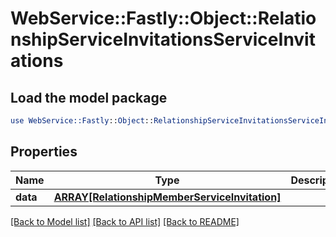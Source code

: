 # WebService::Fastly::Object::RelationshipServiceInvitationsServiceInvitations

## Load the model package
```perl
use WebService::Fastly::Object::RelationshipServiceInvitationsServiceInvitations;
```

## Properties
Name | Type | Description | Notes
------------ | ------------- | ------------- | -------------
**data** | [**ARRAY[RelationshipMemberServiceInvitation]**](RelationshipMemberServiceInvitation.md) |  | [optional] 

[[Back to Model list]](../README.md#documentation-for-models) [[Back to API list]](../README.md#documentation-for-api-endpoints) [[Back to README]](../README.md)


